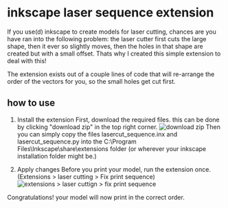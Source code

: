 # inkscape laser sequence extension

If you use(d) inkscape to create models for laser cutting, chances are you have ran into the following problem: the laser cutter first cuts the large shape, then it ever so slightly moves, then the holes in that shape are created but with a small offset. Thats why I created this simple extension to deal with this!

The extension exists out of a couple lines of code that will re-arrange the order of the vectors for you, so the small holes get cut first.


## how to use

1. Install the extension
First, download the required files. this can be done by clicking "download zip" in the top right corner.
![download zip](http://i.imgur.com/gFwuinb.png)
Then you can simply copy the files lasercut_sequence.inx and lasercut_sequence.py into the C:\Program Files\Inkscape\share\extensions folder (or wherever your inkscape installation folder might be.)

2. Apply changes
Before you print your model, run the extension once. (Extensions > laser cutting > Fix print sequence)
![extensions > laser cuttign > fix print sequence](http://i.imgur.com/6ScxnRL.png)

Congratulations! your model will now print in the correct order.
